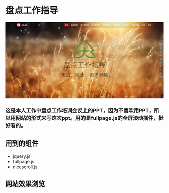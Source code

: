 # 盘点工作指导

![](Screenshot.jpg)

### 这是本人工作中盘点工作培训会议上的PPT，因为不喜欢用PPT，所以用网站的形式来写这次ppt。用的是fullpage.js的全屏滚动插件，挺好看的。

## 用到的组件
- jquery.js
- fullpage.js
- nicescroll.js

## [网站效果浏览](https://www.nli.cn/ppt/)
